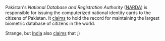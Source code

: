 Pakistan's *National Database and Registration Authority* ([NARDA](https://en.wikipedia.org/wiki/National_Database_and_Registration_Authority#cite_note-National_Database_and_Registry_Authority-1)) is responsible for issuing the computerized national identity cards to the citizens of Pakistan.
It [claims](https://archive.today/KiPAy)
to hold the record for maintaining the largest biometric database of citizens in the world.

Strange, but [India](country-in.html) also [claims](https://en.wikipedia.org/wiki/Countries_applying_biometrics#India) that ;)
